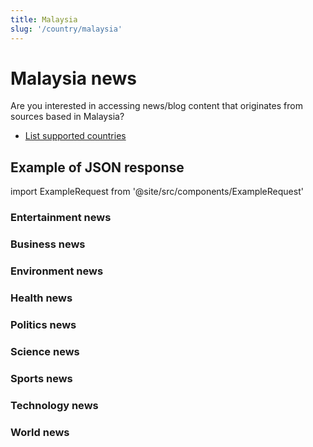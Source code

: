 ```yaml
---
title: Malaysia
slug: '/country/malaysia'
---
```


# Malaysia news

Are you interested in accessing news/blog content that originates from sources based in Malaysia?

- [List supported countries](/get-articles/countries)

## Example of JSON response

import ExampleRequest from '@site/src/components/ExampleRequest'

### Entertainment news
<ExampleRequest url="https://api.apitube.io/v1/news/articles?limit=2&category=news/Arts_and_Entertainment&country=my"></ExampleRequest>

### Business news
<ExampleRequest url="https://api.apitube.io/v1/news/articles?limit=2&category=news/Business&country=my"></ExampleRequest>

### Environment news
<ExampleRequest url="https://api.apitube.io/v1/news/articles?limit=2&category=news/Environment&country=my"></ExampleRequest>

### Health news
<ExampleRequest url="https://api.apitube.io/v1/news/articles?limit=2&category=news/Health&country=my"></ExampleRequest>

### Politics news
<ExampleRequest url="https://api.apitube.io/v1/news/articles?limit=2&category=news/Politics&country=my"></ExampleRequest>

### Science news
<ExampleRequest url="https://api.apitube.io/v1/news/articles?limit=2&category=news/Science&country=my"></ExampleRequest>

### Sports news
<ExampleRequest url="https://api.apitube.io/v1/news/articles?limit=2&category=news/Sports&country=my"></ExampleRequest>

### Technology news
<ExampleRequest url="https://api.apitube.io/v1/news/articles?limit=2&category=news/Technology&country=my"></ExampleRequest>

### World news
<ExampleRequest url="https://api.apitube.io/v1/news/articles?limit=2&category=news/World&country=my"></ExampleRequest>
